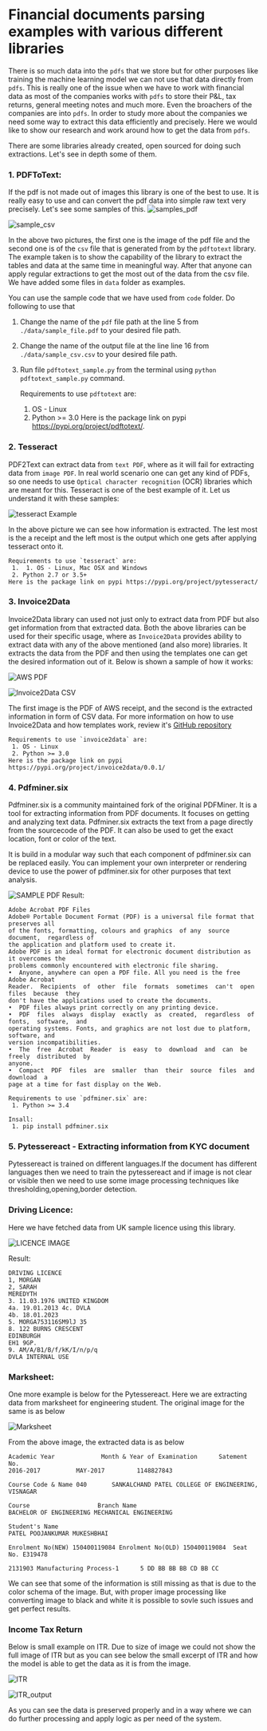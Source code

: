 # Financial documents parsing examples with various different libraries

There is so much data into the `pdfs` that we store but for other purposes like training the machine learning model we can not use that data directly from `pdfs`. This is really one of the issue when we have to work with financial data as most of the companies works with `pdfs` to store their P&L, tax returns, general meeting notes and much more. Even the broachers of the companies are into `pdfs`. In order to study more about the companies we need some way to extract this data efficiently and precisely. Here we would like to show our research and work around how to get the data from `pdfs`.

There are some libraries already created, open sourced for doing such extractions. Let's see in depth some of them.

### 1. PDFToText:

If the pdf is not made out of images this library is one of the best to use. It is really easy to use and can convert the pdf data into simple raw text very precisely. Let's see some samples of this.
![samples_pdf](images/sample_pdf.PNG)

![sample_csv](images/sample_csv.PNG)


In the above two pictures, the first one is the image of the pdf file and the second one is of the `csv` file that is generated from by the `pdftotext` library. The example taken is to show the capability of the library to extract the tables and data at the same time in meaningful way. After that anyone can apply regular extractions to get the most out of the data from the csv file. We have added some files in `data` folder as examples.

You can use the sample code that we have used from `code` folder. Do following to use that

1. Change the name of the `pdf` file path at the line 5 from `./data/sample_file.pdf` to your desired file path.
2. Change the name of the output file at the line line 16 from `./data/sample_csv.csv` to your desired file path.
3. Run file `pdftotext_sample.py` from the terminal using `python pdftotext_sample.py` command.

    Requirements to use `pdftotext` are:
     1. OS - Linux
     2. Python >= 3.0
    Here is the package link on pypi https://pypi.org/project/pdftotext/.

### 2. Tesseract

PDF2Text can extract data from `text PDF`, where as it will fail for extracting data from `image PDF`. In real world scenario one can get any kind of PDFs, so one needs to use `Optical character recognition` (OCR) libraries which are meant for this. Tesseract is one of the best example of it. Let us understand it with these samples:

![tesseract Example](images/tesseract_sample_result.PNG)

In the above picture we can see how information is extracted. The lest most is the a receipt and the left most is the output which one gets after applying tesseract onto it.

    Requirements to use `tesseract` are:
     1.  1. OS - Linux, Mac OSX and Windows
     2. Python 2.7 or 3.5+
    Here is the package link on pypi https://pypi.org/project/pytesseract/

### 3. Invoice2Data

Invoice2Data library can used not just only to extract data from PDF but also get information from that extracted data. Both the above libraries can be used for their specific usage, where as `Invoice2Data` provides ability to extract data with any of the above mentioned (and also more) libraries. It extracts the data from the PDF and then using the templates one can get the desired information out of it. Below is shown a sample of how it works:

![AWS PDF](images/AmazonWebService_PDF_Image.jpg)

![Invoice2Data CSV](images/invoice2data_csv_result.PNG)


The first image is the PDF of AWS receipt, and the second is the extracted information in form of CSV data. For more information on how to use Invoice2Data and how templates work, review it's [GitHub repository](https://github.com/invoice-x/invoice2data)


    Requirements to use `invoice2data` are:
     1. OS - Linux
     2. Python >= 3.0
    Here is the package link on pypi https://pypi.org/project/invoice2data/0.0.1/

### 4. Pdfminer.six

Pdfminer.six is a community maintained fork of the original PDFMiner. It is a tool for extracting information from PDF documents. It focuses on getting and analyzing text data. Pdfminer.six extracts the text from a page directly from the sourcecode of the PDF. It can also be used to get the exact location, font or color of the text.

It is build in a modular way such that each component of pdfminer.six can be replaced easily. You can implement your own interpreter or rendering device to use the power of pdfminer.six for other purposes that text analysis.

![SAMPLE PDF](images/pdf-sample-page-001.jpg)
Result:
```
Adobe Acrobat PDF Files
Adobe® Portable Document Format (PDF) is a universal file format that preserves all
of the fonts, formatting, colours and graphics  of any  source document,  regardless of
the application and platform used to create it.
Adobe PDF is an ideal format for electronic document distribution as it overcomes the
problems commonly encountered with electronic file sharing.
•  Anyone, anywhere can open a PDF file. All you need is the free Adobe Acrobat
Reader.  Recipients  of  other  file  formats  sometimes  can't  open  files  because  they
don't have the applications used to create the documents.
•  PDF files always print correctly on any printing device.
•  PDF  files  always  display  exactly  as  created,  regardless  of  fonts,  software,  and
operating systems. Fonts, and graphics are not lost due to platform, software, and
version incompatibilities.
•  The  free  Acrobat  Reader  is  easy  to  download  and  can  be  freely  distributed  by
anyone.
•  Compact  PDF  files  are  smaller  than  their  source  files  and  download  a
page at a time for fast display on the Web.
```


    Requirements to use `pdfminer.six` are:
     1. Python >= 3.4

    Insall:
     1. pip install pdfminer.six

 ### 5. Pytessereact - Extracting information from KYC document

 Pytessereact is trained on different languages.If the document has different languages then we need to train the pytessereact and if image is not clear or visible then we need to use some image processing techniques like thresholding,opening,border detection.

 ### Driving Licence:
 Here we have fetched data from UK sample licence using this library.

 ![LICENCE IMAGE](images/Uk_licence.jpg)

Result:

```
DRIVING LICENCE
1, MORGAN
2, SARAH
MEREDYTH
3. 11.03.1976 UNITED KINGDOM
4a. 19.01.2013 4c. DVLA
4b. 18.01.2023
5. MORGA753116SM9lJ 35
8. 122 BURNS CRESCENT
EDINBURGH
EH1 9GP.
9. AM/A/B1/B/f/kK/I/n/p/q
DVLA INTERNAL USE
```
 ### Marksheet:

One more example is below for the Pytessereact. Here we are extracting data from marksheet for engineering student. The original image for the same is as below

![Marksheet](images/result.jpg)

From the above image, the extracted data is as below
```
Academic Year             Month & Year of Examination      Satement No.
2016-2017          MAY-2017         1148827843

Course Code & Name 040       SANKALCHAND PATEL COLLEGE OF ENGINEERING, VISNAGAR

Course                   Branch Name
BACHELOR OF ENGINEERING MECHANICAL ENGINEERING

Student's Name
PATEL POOJANKUMAR MUKESHBHAI

Enrolment No(NEW) 150400119084 Enrolment No(OLD) 150400119084  Seat No. E319478

2131903 Manufacturing Process-1      5 DD BB BB BB CD BB CC
```

We can see that some of the information is still missing as that is due to the color schema of the image. But, with proper image processing like converting image to black and white it is possible to sovle such issues and get perfect results.

 ### Income Tax Return

 Below is small example on ITR. Due to size of image we could not show the full image of ITR but as you can see below the small excerpt of ITR and how the model is able to get the data as it is from the image.

 ![ITR](images/ITR_final.jpg)

 ![ITR_output](images/itr_output.png)

 As you can see the data is preserved properly and in a way where we can do further processing and apply logic as per need of the system.